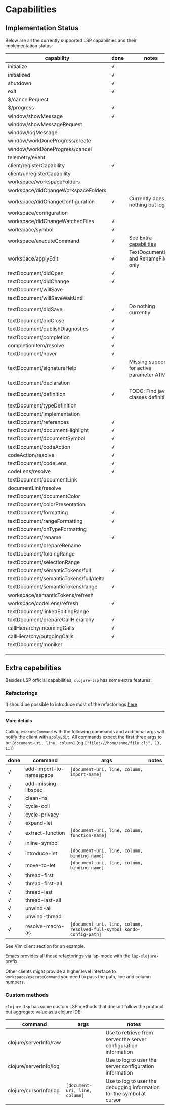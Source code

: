 # Capabilities

## Implementation Status

Below are all the currently supported LSP capabilities and their implementation status:

| capability                             | done | notes                                         |
|----------------------------------------|------|-----------------------------------------------|
| initialize                             | √    |                                               |
| initialized                            | √    |                                               |
| shutdown                               | √    |                                               |
| exit                                   | √    |                                               |
| $/cancelRequest                        |      |                                               |
| $/progress                             | √    |                                               |
| window/showMessage                     | √    |                                               |
| window/showMessageRequest              |      |                                               |
| window/logMessage                      |      |                                               |
| window/workDoneProgress/create         |      |                                               |
| window/workDoneProgress/cancel         |      |                                               |
| telemetry/event                        |      |                                               |
| client/registerCapability              | √    |                                               |
| client/unregisterCapability            |      |                                               |
| workspace/workspaceFolders             |      |                                               |
| workspace/didChangeWorkspaceFolders    |      |                                               |
| workspace/didChangeConfiguration       | √    | Currently does nothing but log                |
| workspace/configuration                |      |                                               |
| workspace/didChangeWatchedFiles        | √    |                                               |
| workspace/symbol                       | √    |                                               |
| workspace/executeCommand               | √    | See [Extra capabilities](#extra-capabilities) |
| workspace/applyEdit                    | √    | TextDocumentEdit and RenameFile only          |
| textDocument/didOpen                   | √    |                                               |
| textDocument/didChange                 | √    |                                               |
| textDocument/willSave                  |      |                                               |
| textDocument/willSaveWaitUntil         |      |                                               |
| textDocument/didSave                   | √    | Do nothing currently                          |
| textDocument/didClose                  | √    |                                               |
| textDocument/publishDiagnostics        | √    |                                               |
| textDocument/completion                | √    |                                               |
| completionItem/resolve                 | √    |                                               |
| textDocument/hover                     | √    |                                               |
| textDocument/signatureHelp             | √    | Missing support for active parameter ATM      |
| textDocument/declaration               |      |                                               |
| textDocument/definition                | √    | TODO: Find java classes definition            |
| textDocument/typeDefinition            |      |                                               |
| textDocument/implementation            |      |                                               |
| textDocument/references                | √    |                                               |
| textDocument/documentHighlight         | √    |                                               |
| textDocument/documentSymbol            | √    |                                               |
| textDocument/codeAction                | √    |                                               |
| codeAction/resolve                     | √    |                                               |
| textDocument/codeLens                  | √    |                                               |
| codeLens/resolve                       | √    |                                               |
| textDocument/documentLink              |      |                                               |
| documentLink/resolve                   |      |                                               |
| textDocument/documentColor             |      |                                               |
| textDocument/colorPresentation         |      |                                               |
| textDocument/formatting                | √    |                                               |
| textDocument/rangeFormatting           | √    |                                               |
| textDocument/onTypeFormatting          |      |                                               |
| textDocument/rename                    | √    |                                               |
| textDocument/prepareRename             |      |                                               |
| textDocument/foldingRange              |      |                                               |
| textDocument/selectionRange            |      |                                               |
| textDocument/semanticTokens/full       | √    |                                               |
| textDocument/semanticTokens/full/delta |      |                                               |
| textDocument/semanticTokens/range      | √    |                                               |
| workspace/semanticTokens/refresh       |      |                                               |
| workspace/codeLens/refresh             | √    |                                               |
| textDocument/linkedEditingRange        |      |                                               |
| textDocument/prepareCallHierarchy      | √    |                                               |
| callHierarchy/incomingCalls            | √    |                                               |
| callHierarchy/outgoingCalls            | √    |                                               |
| textDocument/moniker                   |      |                                               |


---
## Extra capabilities

Besides LSP official capabilities, `clojure-lsp` has some extra features:

### Refactorings

It should be possible to introduce most of the refactorings [here](https://github.com/clojure-emacs/clj-refactor.el/tree/master/examples)

---
#### More details

Calling `executeCommand` with the following commands and additional args will notify the client with `applyEdit`.
All commands expect the first three args to be `[document-uri, line, column]` (eg `["file:///home/snoe/file.clj", 13, 11]`)

| done | command                 | args                                                                   | notes |
|------|-------------------------|------------------------------------------------------------------------|-------|
| √    | add-import-to-namespace | `[document-uri, line, column, import-name]`                            |       |
| √    | add-missing-libspec     |                                                                        |       |
| √    | clean-ns                |                                                                        |       |
| √    | cycle-coll              |                                                                        |       |
| √    | cycle-privacy           |                                                                        |       |
| √    | expand-let              |                                                                        |       |
| √    | extract-function        | `[document-uri, line, column, function-name]`                          |       |
| √    | inline-symbol           |                                                                        |       |
| √    | introduce-let           | `[document-uri, line, column, binding-name]`                           |       |
| √    | move-to-let             | `[document-uri, line, column, binding-name]`                           |       |
| √    | thread-first            |                                                                        |       |
| √    | thread-first-all        |                                                                        |       |
| √    | thread-last             |                                                                        |       |
| √    | thread-last-all         |                                                                        |       |
| √    | unwind-all              |                                                                        |       |
| √    | unwind-thread           |                                                                        |       |
| √    | resolve-macro-as        | `[document-uri, line, column, resolved-full-symbol kondo-config-path]` |       |

See Vim client section for an example.

Emacs provides all those refactorings via [lsp-mode](https://emacs-lsp.github.io/lsp-mode/)  with the `lsp-clojure-` prefix.

Other clients might provide a higher level interface to `workspace/executeCommand` you need to pass the path, line and column numbers.

### Custom methods

`clojure-lsp` has some custom LSP methods that doesn't follow the protocol but aggregate value as a clojure IDE:

| command                | args                           | notes                                                                 |
| -------------------    | ----                           | -----                                                                 |
| clojure/serverInfo/raw |                                | Use to retrieve from server the server configuration information      |
| clojure/serverInfo/log |                                | Use to log to user the server configuration information               |
| clojure/cursorInfo/log | `[document-uri, line, column]` | Use to log to user the debugging information for the symbol at cursor |
